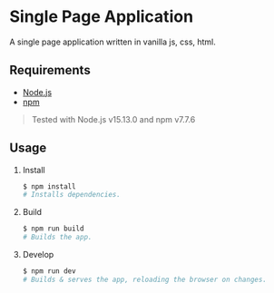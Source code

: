 # Single Page Application

A single page application written in  vanilla js, css, html.  

## Requirements

- [Node.js](https://nodejs.org/en/)
- [npm](https://www.npmjs.com/get-npm)

> Tested with Node.js v15.13.0 and npm v7.7.6

## Usage

1. Install

    ```sh
    $ npm install
    # Installs dependencies.
    ```

2. Build

    ```sh
    $ npm run build
    # Builds the app.
    ```

3. Develop

    ```sh
    $ npm run dev
    # Builds & serves the app, reloading the browser on changes.
    ```
